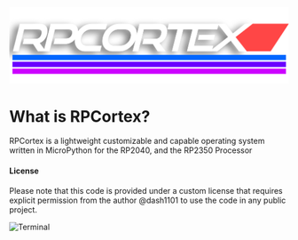 ![RPCortex](Assets/RPCortex/RPCortex.png)

# What is RPCortex?
RPCortex is a lightweight customizable and capable operating system written in MicroPython for the RP2040, and the RP2350 Processor

#### License
Please note that this code is provided under a custom license that requires explicit permission from the author @dash1101 to use the code in any public project.

![Terminal](https://github.com/user-attachments/assets/a77fed63-883f-4392-b881-2a2896602b35)
